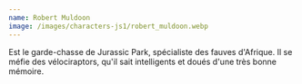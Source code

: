 ```yaml
---
name: Robert Muldoon
image: /images/characters-js1/robert_muldoon.webp
---
```

Est le garde-chasse de Jurassic Park, spécialiste des fauves d'Afrique. Il se méfie des vélociraptors, qu'il sait intelligents et doués d'une très bonne mémoire.